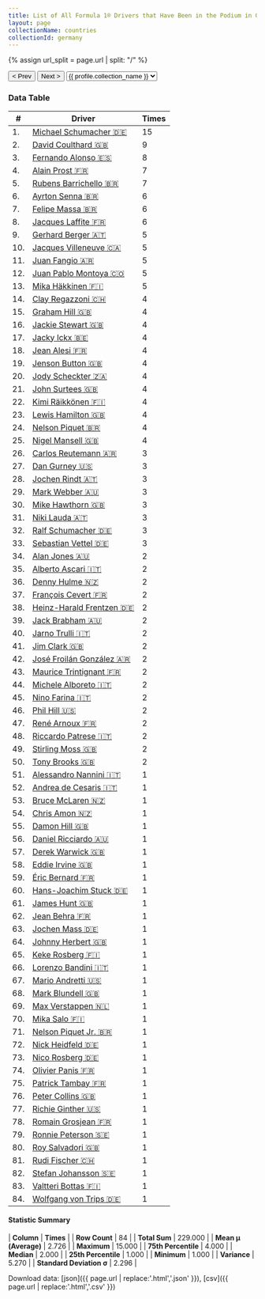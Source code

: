 ```yaml
---
title: List of All Formula 1® Drivers that Have Been in the Podium in Germany by Number of Times
layout: page
collectionName: countries
collectionId: germany
---
```


{% assign url_split = page.url | split: "/" %}
<div id="collection-navigation">
<button onclick="selector.options[selector.selectedIndex-1].value && (window.location = selector.options[selector.selectedIndex-1].value);">&lt; Prev</button>
<button onclick="selector.options[selector.selectedIndex+1].value && (window.location = selector.options[selector.selectedIndex+1].value);">Next &gt;</button>
<select id="selector" onchange="this.options[this.selectedIndex].value && (window.location = this.options[this.selectedIndex].value);">
  {% for collectionId in site.data[page.collectionName].refs %}
    {% if collectionId == page.collectionId %}
      {% assign selected = "selected" %}
    {% else %}
      {% assign selected = "" %}
    {% endif %}
    {% assign profile = site.data[page.collectionName][collectionId].profile %}
    <option value="/f1/{{ page.collectionName }}/{{ collectionId }}/{{ url_split[4] }}" {{ selected }}>{{ profile.collection_name }}</option>
  {% endfor %}
</select>
</div>

<canvas id="chart" width="400" height="180"></canvas>
<script>
var data = {
  "labels" : [
    "Michael Schumacher",
    "David Coulthard",
    "Fernando Alonso",
    "Alain Prost",
    "Rubens Barrichello",
    "Ayrton Senna",
    "Felipe Massa",
    "Jacques Laffite",
    "Gerhard Berger",
    "Jacques Villeneuve",
    "Juan Fangio",
    "Juan Pablo Montoya",
    "Mika Häkkinen",
    "Clay Regazzoni",
    "Graham Hill",
    "Jackie Stewart",
    "Jacky Ickx",
    "Jean Alesi",
    "Jenson Button",
    "Jody Scheckter",
    "John Surtees",
    "Kimi Räikkönen",
    "Lewis Hamilton",
    "Nelson Piquet",
    "Nigel Mansell",
    "Carlos Reutemann",
    "Dan Gurney",
    "Jochen Rindt",
    "Mark Webber",
    "Mike Hawthorn",
    "Niki Lauda",
    "Ralf Schumacher",
    "Sebastian Vettel",
    "Alan Jones",
    "Alberto Ascari",
    "Denny Hulme",
    "François Cevert",
    "Heinz-Harald Frentzen",
    "Jack Brabham",
    "Jarno Trulli",
    "Jim Clark",
    "José Froilán González",
    "Maurice Trintignant",
    "Michele Alboreto",
    "Nino Farina",
    "Phil Hill",
    "René Arnoux",
    "Riccardo Patrese",
    "Stirling Moss",
    "Tony Brooks",
    "Alessandro Nannini",
    "Andrea de Cesaris",
    "Bruce McLaren",
    "Chris Amon",
    "Damon Hill",
    "Daniel Ricciardo",
    "Derek Warwick",
    "Eddie Irvine",
    "Éric Bernard",
    "Hans-Joachim Stuck",
    "James Hunt",
    "Jean Behra",
    "Jochen Mass",
    "Johnny Herbert",
    "Keke Rosberg",
    "Lorenzo Bandini",
    "Mario Andretti",
    "Mark Blundell",
    "Max Verstappen",
    "Mika Salo",
    "Nelson Piquet Jr.",
    "Nick Heidfeld",
    "Nico Rosberg",
    "Olivier Panis",
    "Patrick Tambay",
    "Peter Collins",
    "Richie Ginther",
    "Romain Grosjean",
    "Ronnie Peterson",
    "Roy Salvadori",
    "Rudi Fischer",
    "Stefan Johansson",
    "Valtteri Bottas",
    "Wolfgang von Trips"
  ],
  "datasets" : [
    {
      "label" : "Times",
      "data" : [
        15,
        9,
        8,
        7,
        7,
        6,
        6,
        6,
        5,
        5,
        5,
        5,
        5,
        4,
        4,
        4,
        4,
        4,
        4,
        4,
        4,
        4,
        4,
        4,
        4,
        3,
        3,
        3,
        3,
        3,
        3,
        3,
        3,
        2,
        2,
        2,
        2,
        2,
        2,
        2,
        2,
        2,
        2,
        2,
        2,
        2,
        2,
        2,
        2,
        2,
        1,
        1,
        1,
        1,
        1,
        1,
        1,
        1,
        1,
        1,
        1,
        1,
        1,
        1,
        1,
        1,
        1,
        1,
        1,
        1,
        1,
        1,
        1,
        1,
        1,
        1,
        1,
        1,
        1,
        1,
        1,
        1,
        1,
        1
      ],
      "borderColor" : [
        "#1D181E",
        "#1D181E",
        "#1D181E",
        "#1D181E",
        "#1D181E",
        "#1D181E",
        "#1D181E",
        "#1D181E",
        "#1D181E",
        "#1D181E",
        "#1D181E",
        "#1D181E",
        "#1D181E",
        "#1D181E",
        "#1D181E",
        "#1D181E",
        "#1D181E",
        "#1D181E",
        "#1D181E",
        "#1D181E",
        "#1D181E",
        "#1D181E",
        "#1D181E",
        "#1D181E",
        "#1D181E",
        "#1D181E",
        "#1D181E",
        "#1D181E",
        "#1D181E",
        "#1D181E",
        "#1D181E",
        "#1D181E",
        "#1D181E",
        "#1D181E",
        "#1D181E",
        "#1D181E",
        "#1D181E",
        "#1D181E",
        "#1D181E",
        "#1D181E",
        "#1D181E",
        "#1D181E",
        "#1D181E",
        "#1D181E",
        "#1D181E",
        "#1D181E",
        "#1D181E",
        "#1D181E",
        "#1D181E",
        "#1D181E",
        "#1D181E",
        "#1D181E",
        "#1D181E",
        "#1D181E",
        "#1D181E",
        "#1D181E",
        "#1D181E",
        "#1D181E",
        "#1D181E",
        "#1D181E",
        "#1D181E",
        "#1D181E",
        "#1D181E",
        "#1D181E",
        "#1D181E",
        "#1D181E",
        "#1D181E",
        "#1D181E",
        "#1D181E",
        "#1D181E",
        "#1D181E",
        "#1D181E",
        "#1D181E",
        "#1D181E",
        "#1D181E",
        "#1D181E",
        "#1D181E",
        "#1D181E",
        "#1D181E",
        "#1D181E",
        "#1D181E",
        "#1D181E",
        "#1D181E",
        "#1D181E"
      ],
      "borderWidth" : 1,
      "backgroundColor" : [
        "#9C8E8D",
        "#9C8E8D",
        "#9C8E8D",
        "#9C8E8D",
        "#9C8E8D",
        "#9C8E8D",
        "#9C8E8D",
        "#9C8E8D",
        "#9C8E8D",
        "#9C8E8D",
        "#9C8E8D",
        "#9C8E8D",
        "#9C8E8D",
        "#9C8E8D",
        "#9C8E8D",
        "#9C8E8D",
        "#9C8E8D",
        "#9C8E8D",
        "#9C8E8D",
        "#9C8E8D",
        "#9C8E8D",
        "#9C8E8D",
        "#9C8E8D",
        "#9C8E8D",
        "#9C8E8D",
        "#9C8E8D",
        "#9C8E8D",
        "#9C8E8D",
        "#9C8E8D",
        "#9C8E8D",
        "#9C8E8D",
        "#9C8E8D",
        "#9C8E8D",
        "#9C8E8D",
        "#9C8E8D",
        "#9C8E8D",
        "#9C8E8D",
        "#9C8E8D",
        "#9C8E8D",
        "#9C8E8D",
        "#9C8E8D",
        "#9C8E8D",
        "#9C8E8D",
        "#9C8E8D",
        "#9C8E8D",
        "#9C8E8D",
        "#9C8E8D",
        "#9C8E8D",
        "#9C8E8D",
        "#9C8E8D",
        "#9C8E8D",
        "#9C8E8D",
        "#9C8E8D",
        "#9C8E8D",
        "#9C8E8D",
        "#9C8E8D",
        "#9C8E8D",
        "#9C8E8D",
        "#9C8E8D",
        "#9C8E8D",
        "#9C8E8D",
        "#9C8E8D",
        "#9C8E8D",
        "#9C8E8D",
        "#9C8E8D",
        "#9C8E8D",
        "#9C8E8D",
        "#9C8E8D",
        "#9C8E8D",
        "#9C8E8D",
        "#9C8E8D",
        "#9C8E8D",
        "#9C8E8D",
        "#9C8E8D",
        "#9C8E8D",
        "#9C8E8D",
        "#9C8E8D",
        "#9C8E8D",
        "#9C8E8D",
        "#9C8E8D",
        "#9C8E8D",
        "#9C8E8D",
        "#9C8E8D",
        "#9C8E8D"
      ]
    }
  ]
};
var options = {
  legend: {
    display: false
  },
  scales: {
    xAxes: [{
      ticks: {
        beginAtZero: true,
        maxRotation: 180,
        display: window.innerWidth > 800
      }
    }],
    yAxes: [{
      ticks: {
        beginAtZero: true
      }
    }]
  },
  onResize: function(chart, size) {
    chart.options.scales.xAxes[0].ticks.display = size.width > 800;
  }
};
var chart = new Chart("chart", {
    data: data,
    type: 'bar',
    options: options
});
</script>



### Data Table

| # | Driver | Times |
|--|--|--|
| 1. | [Michael Schumacher 🇩🇪](/f1/drivers/michael_schumacher) | 15 |
| 2. | [David Coulthard 🇬🇧](/f1/drivers/coulthard) | 9 |
| 3. | [Fernando Alonso 🇪🇸](/f1/drivers/alonso) | 8 |
| 4. | [Alain Prost 🇫🇷](/f1/drivers/prost) | 7 |
| 5. | [Rubens Barrichello 🇧🇷](/f1/drivers/barrichello) | 7 |
| 6. | [Ayrton Senna 🇧🇷](/f1/drivers/senna) | 6 |
| 7. | [Felipe Massa 🇧🇷](/f1/drivers/massa) | 6 |
| 8. | [Jacques Laffite 🇫🇷](/f1/drivers/laffite) | 6 |
| 9. | [Gerhard Berger 🇦🇹](/f1/drivers/berger) | 5 |
| 10. | [Jacques Villeneuve 🇨🇦](/f1/drivers/villeneuve) | 5 |
| 11. | [Juan Fangio 🇦🇷](/f1/drivers/fangio) | 5 |
| 12. | [Juan Pablo Montoya 🇨🇴](/f1/drivers/montoya) | 5 |
| 13. | [Mika Häkkinen 🇫🇮](/f1/drivers/hakkinen) | 5 |
| 14. | [Clay Regazzoni 🇨🇭](/f1/drivers/regazzoni) | 4 |
| 15. | [Graham Hill 🇬🇧](/f1/drivers/hill) | 4 |
| 16. | [Jackie Stewart 🇬🇧](/f1/drivers/stewart) | 4 |
| 17. | [Jacky Ickx 🇧🇪](/f1/drivers/ickx) | 4 |
| 18. | [Jean Alesi 🇫🇷](/f1/drivers/alesi) | 4 |
| 19. | [Jenson Button 🇬🇧](/f1/drivers/button) | 4 |
| 20. | [Jody Scheckter 🇿🇦](/f1/drivers/scheckter) | 4 |
| 21. | [John Surtees 🇬🇧](/f1/drivers/surtees) | 4 |
| 22. | [Kimi Räikkönen 🇫🇮](/f1/drivers/raikkonen) | 4 |
| 23. | [Lewis Hamilton 🇬🇧](/f1/drivers/hamilton) | 4 |
| 24. | [Nelson Piquet 🇧🇷](/f1/drivers/piquet) | 4 |
| 25. | [Nigel Mansell 🇬🇧](/f1/drivers/mansell) | 4 |
| 26. | [Carlos Reutemann 🇦🇷](/f1/drivers/reutemann) | 3 |
| 27. | [Dan Gurney 🇺🇸](/f1/drivers/gurney) | 3 |
| 28. | [Jochen Rindt 🇦🇹](/f1/drivers/rindt) | 3 |
| 29. | [Mark Webber 🇦🇺](/f1/drivers/webber) | 3 |
| 30. | [Mike Hawthorn 🇬🇧](/f1/drivers/hawthorn) | 3 |
| 31. | [Niki Lauda 🇦🇹](/f1/drivers/lauda) | 3 |
| 32. | [Ralf Schumacher 🇩🇪](/f1/drivers/ralf_schumacher) | 3 |
| 33. | [Sebastian Vettel 🇩🇪](/f1/drivers/vettel) | 3 |
| 34. | [Alan Jones 🇦🇺](/f1/drivers/jones) | 2 |
| 35. | [Alberto Ascari 🇮🇹](/f1/drivers/ascari) | 2 |
| 36. | [Denny Hulme 🇳🇿](/f1/drivers/hulme) | 2 |
| 37. | [François Cevert 🇫🇷](/f1/drivers/cevert) | 2 |
| 38. | [Heinz-Harald Frentzen 🇩🇪](/f1/drivers/frentzen) | 2 |
| 39. | [Jack Brabham 🇦🇺](/f1/drivers/jack_brabham) | 2 |
| 40. | [Jarno Trulli 🇮🇹](/f1/drivers/trulli) | 2 |
| 41. | [Jim Clark 🇬🇧](/f1/drivers/clark) | 2 |
| 42. | [José Froilán González 🇦🇷](/f1/drivers/gonzalez) | 2 |
| 43. | [Maurice Trintignant 🇫🇷](/f1/drivers/trintignant) | 2 |
| 44. | [Michele Alboreto 🇮🇹](/f1/drivers/alboreto) | 2 |
| 45. | [Nino Farina 🇮🇹](/f1/drivers/farina) | 2 |
| 46. | [Phil Hill 🇺🇸](/f1/drivers/phil_hill) | 2 |
| 47. | [René Arnoux 🇫🇷](/f1/drivers/arnoux) | 2 |
| 48. | [Riccardo Patrese 🇮🇹](/f1/drivers/patrese) | 2 |
| 49. | [Stirling Moss 🇬🇧](/f1/drivers/moss) | 2 |
| 50. | [Tony Brooks 🇬🇧](/f1/drivers/brooks) | 2 |
| 51. | [Alessandro Nannini 🇮🇹](/f1/drivers/nannini) | 1 |
| 52. | [Andrea de Cesaris 🇮🇹](/f1/drivers/cesaris) | 1 |
| 53. | [Bruce McLaren 🇳🇿](/f1/drivers/mclaren) | 1 |
| 54. | [Chris Amon 🇳🇿](/f1/drivers/amon) | 1 |
| 55. | [Damon Hill 🇬🇧](/f1/drivers/damon_hill) | 1 |
| 56. | [Daniel Ricciardo 🇦🇺](/f1/drivers/ricciardo) | 1 |
| 57. | [Derek Warwick 🇬🇧](/f1/drivers/warwick) | 1 |
| 58. | [Eddie Irvine 🇬🇧](/f1/drivers/irvine) | 1 |
| 59. | [Éric Bernard 🇫🇷](/f1/drivers/bernard) | 1 |
| 60. | [Hans-Joachim Stuck 🇩🇪](/f1/drivers/stuck) | 1 |
| 61. | [James Hunt 🇬🇧](/f1/drivers/hunt) | 1 |
| 62. | [Jean Behra 🇫🇷](/f1/drivers/behra) | 1 |
| 63. | [Jochen Mass 🇩🇪](/f1/drivers/mass) | 1 |
| 64. | [Johnny Herbert 🇬🇧](/f1/drivers/herbert) | 1 |
| 65. | [Keke Rosberg 🇫🇮](/f1/drivers/keke_rosberg) | 1 |
| 66. | [Lorenzo Bandini 🇮🇹](/f1/drivers/bandini) | 1 |
| 67. | [Mario Andretti 🇺🇸](/f1/drivers/mario_andretti) | 1 |
| 68. | [Mark Blundell 🇬🇧](/f1/drivers/blundell) | 1 |
| 69. | [Max Verstappen 🇳🇱](/f1/drivers/max_verstappen) | 1 |
| 70. | [Mika Salo 🇫🇮](/f1/drivers/salo) | 1 |
| 71. | [Nelson Piquet Jr. 🇧🇷](/f1/drivers/piquet_jr) | 1 |
| 72. | [Nick Heidfeld 🇩🇪](/f1/drivers/heidfeld) | 1 |
| 73. | [Nico Rosberg 🇩🇪](/f1/drivers/rosberg) | 1 |
| 74. | [Olivier Panis 🇫🇷](/f1/drivers/panis) | 1 |
| 75. | [Patrick Tambay 🇫🇷](/f1/drivers/tambay) | 1 |
| 76. | [Peter Collins 🇬🇧](/f1/drivers/collins) | 1 |
| 77. | [Richie Ginther 🇺🇸](/f1/drivers/ginther) | 1 |
| 78. | [Romain Grosjean 🇫🇷](/f1/drivers/grosjean) | 1 |
| 79. | [Ronnie Peterson 🇸🇪](/f1/drivers/peterson) | 1 |
| 80. | [Roy Salvadori 🇬🇧](/f1/drivers/salvadori) | 1 |
| 81. | [Rudi Fischer 🇨🇭](/f1/drivers/fischer) | 1 |
| 82. | [Stefan Johansson 🇸🇪](/f1/drivers/johansson) | 1 |
| 83. | [Valtteri Bottas 🇫🇮](/f1/drivers/bottas) | 1 |
| 84. | [Wolfgang von Trips 🇩🇪](/f1/drivers/trips) | 1 |

#### Statistic Summary

| **Column** | **Times** |
| **Row Count** | 84 |
| **Total Sum** | 229.000 |
| **Mean μ (Average)** | 2.726 |
| **Maximum** | 15.000 |
| **75th Percentile** | 4.000 |
| **Median** | 2.000 |
| **25th Percentile** | 1.000 |
| **Minimum** | 1.000 |
| **Variance** | 5.270 |
| **Standard Deviation σ** | 2.296 |

Download data: [json]({{ page.url | replace:'.html','.json' }}), [csv]({{ page.url | replace:'.html','.csv' }})
